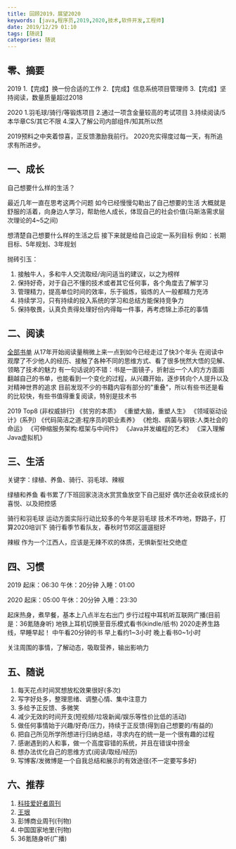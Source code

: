 ```yaml
---
title: 回顾2019，展望2020
keywords: [java,程序员,2019,2020,技术,软件开发,工程师]
date: 2019/12/29 01:10
tags: [随说]
categories: 随说
---
```

## 零、摘要
2019
1.【完成】换一份合适的工作
2.【完成】信息系统项目管理师
3.【完成】坚持阅读，数量质量超过2018

2020
1.羽毛球/骑行/等锻炼项目
2.通过一项含金量较高的考试项目
3.持续阅读/5本华章CS/其它不限
4.深入了解公司内部组件/知其所以然

2019预料之中夹着惊喜，正反馈激励我前行。
2020充实得度过每一天，有所追求有所进步。
## 一、成长
自己想要什么样的生活？
<!--more-->
最近几年一直在思考这两个问题
如今已经慢慢勾勒出了自己想要的生活
大概就是舒服的活着，向身边人学习，帮助他人成长，体现自己的社会价值(马斯洛需求层次理论的4~5之间)

想清楚自己想要什么样的生活之后
接下来就是给自己设定一系列目标
例如：长期目标、5年规划、3年规划

抛砖引玉：
1. 接触牛人，多和牛人交流取经/询问适当的建议，以之为榜样
2. 保持好奇，对于自己不懂的技术或者其它任何事，各个角度去了解学习
3. 管理精力，提高单位时间的效率，乐于锻炼，锻炼的人一般都精力充沛
4. 持续学习，只有持续的投入系统的学习和总结方能保持竞争力
5. 保持敬畏，认真负责得处理好份内得每一件事，再考虑锦上添花的事情

## 二、阅读
[全部书单](https://hisen.me/booklist/)
从17年开始阅读量稍微上来一点到如今已经走过了快3个年头
在阅读中观摩了不少他人的经历、接触了各种不同的思维方式、看了很多恍然大悟的见解、领略了技术的魅力
有一句话说的不错：书是一面镜子，折射出一个人的方方面面
翻越自己的书单，也能看到一个变化的过程，从兴趣开始，逐步转向个人提升以及对精神世界的追求
目前发现不少的书籍内容有部分的"重叠"，所以有些书还是看的比较快，有些书值得重复阅读，特别是技术书

2019 Top8 (非权威排行)
《贫穷的本质》
《重塑大脑，重塑人生》
《领域驱动设计》(系列)
《代码简洁之道:程序员的职业素养》
《枪炮、病菌与钢铁:人类社会的命运》
《可伸缩服务架构:框架与中间件》
《Java并发编程的艺术》
《深入理解Java虚拟机》

## 三、生活
关键字：绿植、养鱼、骑行、羽毛球、辣椒

绿植和养鱼
看书累了/下班回家浇浇水赏赏鱼放空下自己挺好
偶尔还会收获成长的喜悦、以及把控感

骑行和羽毛球
运动方面实际行动比较多的今年是羽毛球
技术不咋地，野路子，打算2020培训下
骑行看季节看队友，春秋时节郊区遛遛挺好

辣椒
作为一个江西人，应该是无辣不欢的体质，无惧新型社交绝症

## 四、习惯
2019
起床：06:30
午休：20分钟
入睡：01:00

2020
起床：05:00
午休：20分钟
入睡：23:30

起床热身，煮早餐，基本上八点半左右出门
步行过程中耳机听互联网广播(目前是：36氪随身听)
地铁上耳机切换至音乐模式看书(kindle/纸书)
2020走养生路线，早睡早起！
中午看20分钟的书
早上看约1~3小时
晚上看书0~1小时

关注周围的事情，了解动态，吸取营养，输出影响力

## 五、随说
1. 每天花点时间冥想放松效果很好(多次)
2. 写字好处多，整理思绪、调整心情、集中注意力
3. 多给予正反馈、多微笑
4. 减少无效的时间开支(短视频/垃圾新闻/娱乐等性价比低的活动)
5. 做任何事情始于兴趣/好奇/压力，持续于正反馈(得到自己想要的/有益的)
6. 把自己所见所学所想进行归纳总结，寻求内在的统一是一个很有趣的过程
7. 感谢遇到的人和事，做一个高度容错的系统，并且在错误中捞金
8. 想办法优化自己的思维方式(阅读/取经/经历)
9. 写博客/发微博是一个自我总结和展示的有效途径(不一定要写多好)

## 六、推荐
1. [科技爱好者周刊](https://www.yuque.com/ruanyf/weekly)
2. [王垠](https://www.yinwang.org/)
3. 彭博商业周刊(刊物)
4. 中国国家地里(刊物)
5. 36氪随身听(广播)
